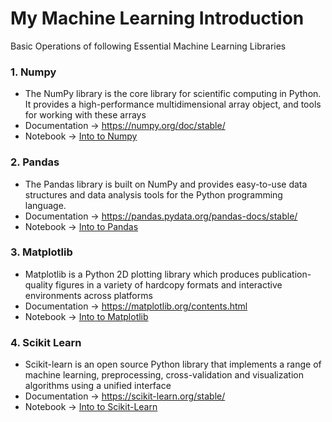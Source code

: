 # My Machine Learning Introduction

Basic Operations of following Essential Machine Learning Libraries 

### 1. Numpy 
- The NumPy library is the core library for scientific computing in Python. It provides a high-performance multidimensional array object, and tools for working with these arrays
- Documentation -> https://numpy.org/doc/stable/
- Notebook -> [Into to Numpy](https://github.com/VishwasMore/introduction-to-MachineLearning/blob/master/intro-to-numpy.ipynb)
  
### 2. Pandas 
- The Pandas library is built on NumPy and provides easy-to-use data structures and data analysis tools for the Python programming language.
- Documentation -> https://pandas.pydata.org/pandas-docs/stable/
- Notebook -> [Into to Pandas](https://github.com/VishwasMore/introduction-to-MachineLearning/blob/master/intro-to-panda.ipynb)

### 3. Matplotlib
- Matplotlib is a Python 2D plotting library which produces publication-quality figures in a variety of hardcopy formats and interactive environments across
platforms
- Documentation -> https://matplotlib.org/contents.html
- Notebook -> [Into to Matplotlib](https://github.com/VishwasMore/introduction-to-MachineLearning/blob/master/intro-to-matplotlib.ipynb)

### 4. Scikit Learn
- Scikit-learn is an open source Python library that implements a range of machine learning, preprocessing, cross-validation and visualization algorithms using a unified interface
- Documentation -> https://scikit-learn.org/stable/
- Notebook -> [Into to Scikit-Learn](https://github.com/VishwasMore/introduction-to-MachineLearning/blob/master/introduction-to-scikit-learn.ipynb)
